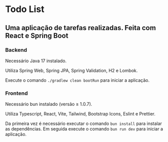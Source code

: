# Todo List

## Uma aplicação de tarefas realizadas. Feita com React e Spring Boot

### Backend

Necessário Java 17 instalado.

Utiliza Spring Web, Spring JPA, Spring Validation, H2 e Lombok.

Execute o comando `./gradlew clean bootRun` para iniciar a aplicação.

### Frontend

Necessário bun instalado (versão ≥ 1.0.7).

Utiliza Typescript, React, Vite, Tailwind, Bootstrap Icons, Eslint e Prettier.

Da primeira vez é necessário executar o comando `bun install` para instalar as dependências. Em seguida execute o comando `bun run dev` para iniciar a aplicação.

